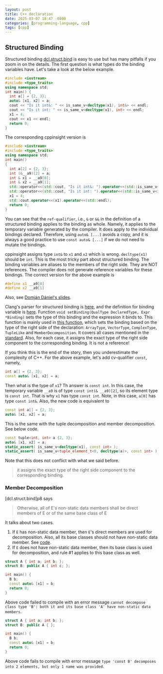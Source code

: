 ```yaml
---
layout: post
title: C++ declaration
date: 2025-03-07 18:47 -0800
categories: [programming-language, cpp]
tags: [cpp]
---
```


## Structured Binding

Structured binding
[dcl.struct.bind](https://eel.is/c%2B%2Bdraft/dcl.struct.bind) is easy to use
but has many pitfalls if you zoom in on the details. The first question is what
types do the binding variables have. Let's take a look at the below example.

```cpp
#include <iostream>
#include <type_traits>
using namespace std;
int main() {
  int a[] = {2, 3};
  auto& [x1, x2] = a;
  cout << "Is it int&: " << is_same_v<decltype(x1), int&> << endl;
  cout << "Is it int: " << is_same_v<decltype(x1), int> << endl;
  x1 = 4;
  cout << x1 << endl;
  return 0;
}
```

The corresponding cppinsight version is

```cpp
#include <iostream>
#include <type_traits>
using namespace std;
int main()
{
  int a[2] = {2, 3};
  int (&__a9)[2] = a;
  int & x1 = __a9[0];
  int & x2 = __a9[1];
  std::operator<<(std::cout, "Is it int&: ").operator<<(std::is_same_v<int, int &>).operator<<(std::endl);
  std::operator<<(std::cout, "Is it int: ").operator<<(std::is_same_v<int, int>).operator<<(std::endl);
  x1 = 4;
  std::cout.operator<<(x1).operator<<(std::endl);
  return 0;
}
```

You can see that the `ref-qualifier`, i.e., `&` or `&&` in the definition of a
structured binding applies to the binding as whole. Namely, it applies to the
temporary variable generated by the compiler. It does apply to the individual
bindings declared. Therefore, using `auto& [...]` avoids a copy, and it is
always a good practice to use `const auto& [...]` if we do not need to mutate
the bindings.

cppinsight assigns type `int&` to `x1` and `x2` which is wrong. `decltype(x1)`
should be `int`. This is the most tricky part about structured binding. The
binding variables are aliases to the members of the right side. They are NOT
references. The compiler does not generate reference variables for these
bindings. The correct version for the above example is

```cpp
#define x1 __a9[0]
#define x2 __a9[1]
```

Also, see
[Domján Dániel's slides](https://llvm.org/devmtg/2023-05/slides/TechnicalTalks-May11/02-Domjan-StructuredBindingsCombined.pdf).

Clang's parser for structured binding is
[here](https://github.com/llvm/llvm-project/blob/f5f5286da3a64608b5874d70b32f955267039e1c/clang/lib/Parse/ParseDecl.cpp#L7306),
and the definition for binding variable is
[here](https://github.com/llvm/llvm-project/blob/f5f5286da3a64608b5874d70b32f955267039e1c/clang/include/clang/AST/DeclCXX.h#L4161).
Function `void setBinding(QualType DeclaredType, Expr *Binding)` sets the type
of this binding and the expression it binds to. This function is mainly used in
[this function](https://github.com/llvm/llvm-project/blob/f5f5286da3a64608b5874d70b32f955267039e1c/clang/lib/Sema/SemaDeclCXX.cpp#L1567),
which sets the binding based on the type of the right side of the declaration:
`ArrayType`, `VectorType`, `ComplexType`, `TupleLike` and
`MemberDecomposition`. It covers all cases mentioned in the
[standard](https://eel.is/c%2B%2Bdraft/dcl.struct.bind). Also, for each case,
it assigns the exact type of the right side component to the corresponding
binding. It is not a reference!

If you think this is the end of the story, then you underestimate the
complexity of C++. For the above example, let's add cv-qualifier `const`,
namely,

```cpp
int a[] = {2, 3};
const auto& [x1, x2] = a;
```

Then what is the type of `x1`? Th answer is `const int`. In this case, the
temporary variable `__a9` is of type `const int(& __a9)[2]`, so its element
type is `const int`. That is why `x1` has type `const int`. Note, in this case,
`a[0]` has type `const int&`. Also, the new code is equivalent to

```cpp
const int a[] = {2, 3};
auto& [x1, x2] = a;
```

This is the same with the tuple decomposition and member decomposition. See
below code.

```cpp
const tuple<int, int> a {2, 3};
auto& [x1, x2] = a;
static_assert( is_same_v<decltype(x1), const int> );
static_assert( is_same_v<tuple_element_t<0, decltype(a)>, const int> );
```

Note that this does not conflict with what we said before.

> it assigns the exact type of the right side component to the corresponding
> binding.

### Member Decomposition

[dcl.struct.bind]p8 says

> Otherwise, all of E's non-static data members shall be direct members of E or
> of the same base class of E

It talks about two cases.

1. If `E` has non-static data member, then `E`'s direct members are used for
   decomposition. Also, all its base classes should not have non-static data
   member. See
   [code](https://github.com/llvm/llvm-project/blob/f5f5286da3a64608b5874d70b32f955267039e1c/clang/lib/Sema/SemaDeclCXX.cpp#L1463).
2. If `E` does not have non-static data member, then its base class is used for
   decomposition, and rule #1 applies to this base class as well.

```cpp
struct A { int a; int b; };
struct B: public A { int c; };

int main() {
  B b;
  const auto& [x1] = b;
  return 0;
}
```

Above code failed to compile with an error message
`cannot decompose class type 'B': both it and its base class 'A' have non-static data members`.

```cpp
struct A { int a; int b; };
struct B: public A { };

int main() {
  B b;
  const auto& [x1] = b;
  return 0;
}
```

Above code fails to compile with error message
`type 'const B' decomposes into 2 elements, but only 1 name was provided`.

